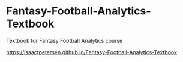 # Fantasy-Football-Analytics-Textbook
Textbook for Fantasy Football Analytics course

https://isaactpetersen.github.io/Fantasy-Football-Analytics-Textbook
